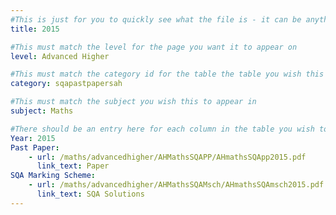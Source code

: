 ```yaml
---
#This is just for you to quickly see what the file is - it can be anything you want
title: 2015

#This must match the level for the page you want it to appear on
level: Advanced Higher

#This must match the category id for the table the table you wish this to appear in
category: sqapastpapersah

#This must match the subject you wish this to appear in
subject: Maths

#There should be an entry here for each column in the table you wish to populate:
Year: 2015
Past Paper:
    - url: /maths/advancedhigher/AHMathsSQAPP/AHmathsSQApp2015.pdf
      link_text: Paper
SQA Marking Scheme:
    - url: /maths/advancedhigher/AHMathsSQAMsch/AHmathsSQAmsch2015.pdf
      link_text: SQA Solutions
---
```


